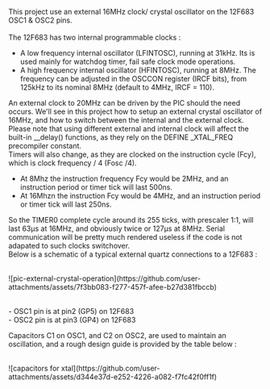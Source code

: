 This project use an external 16MHz clock/ crystal oscillator on the 12F683 OSC1 & OSC2 pins.<br>
<br>
The 12F683 has two internal programmable clocks :
 - A low frequency internal oscillator (LFINTOSC), running at 31kHz. Its is used mainly for watchdog timer, fail safe clock mode operations.
 - A high frequency internal oscillator (HFINTOSC), running at 8MHz. The frequency can be adjusted in the OSCCON register (IRCF bits), from 125kHz to its nominal 8MHz (default to 4MHz, IRCF = 110).

An external clock to 20MHz can be driven by the PIC should the need occurs. We'll see in this project how to setup an external crystal oscillator of 16MHz, and how to switch between the internal and the external clock.<br>
Please note that using different external and internal clock will affect the built-in __delay() functions, as they rely on the DEFINE _XTAL_FREQ precompiler constant.<br>
Timers will also change, as they are clocked on the instruction cycle (Fcy), which is clock frequency / 4 (Fosc /4).<br>
  - At 8Mhz the instruction frequency Fcy would be 2MHz, and an instruction period or timer tick will last 500ns.
  - At 16Mhzn the  instruction Fcy would be 4MHz, and an instruction period or timer tick will last 250ns.

So the TIMER0 complete cycle around its 255 ticks, with prescaler 1:1, will last 63µs at 16MHz, and obviously twice  or 127µs at 8MHz. Serial communication will be pretty much rendered useless if the code is not adapated to such clocks switchover.<br>
Below is a schematic of a typical external quartz connections to a 12F683 :<br>
<p>
 <br>
![pic-external-crystal-operation](https://github.com/user-attachments/assets/7f3bb083-f277-457f-afee-b27d381fbccb)
 <br>
</p>
<br>
 - OSC1 pin is at pin2 (GP5) on 12F683 <br>
 - OSC2 pin is at pin3 (GP4) on 12F683<br>

 Capacitors C1 on OSC1, and C2 on OSC2, are used to maintain an oscillation, and a rough design guide is provided by the table below :<br>
  <p>
   <br>
  ![capacitors for xtal](https://github.com/user-attachments/assets/d344e37d-e252-4226-a082-f7fc42f0ff1f)
   <br>
 </p>
